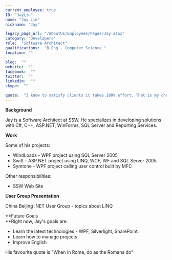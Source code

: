 ```yaml
---
current_employee: true
ID: "JayLin"
name: "Jay Lin"
nickname: "Jay"

legacy_page_url: "/AboutUs/Employees/Pages/Jay.aspx"
category: "Developers"
role:  "Software Architect"
qualifications:  "B.Eng - Computer Science "
location: ""

blog:  ""
website:  ""
facebook:  ""
twitter:  ""
linkedin:  ""
skype:  ""

quote:  "I know to satisfy clients it takes 100% effort. That is my challenge and I work to improve myself everyday."
---
```


 **Background** 

Jay is a Software Architect at SSW. He specializes in developing solutions with C#, C++, ASP.NET, WinForms, SQL Server and Reporting Services. 

**Work**

Some of his projects:

*   WindLoads - WPF project using SQL Server 2005 
*   Swift - ASP.NET project using LINQ, WCF, WF and SQL Server 2005 
*   Symtone - WPF project calling user control built by MFC 

Other responsibilities:

*   SSW Web Site 

**User Group Presentation**

China Beijing .NET User Group - topics about LINQ

**Future Goals  
 **Right now, Jay's goals are:

*   Learn the latest technologies - WPF, Silverlight, SharePoint. 
*   Learn how to manage projects 
*   Improve English

His favourite quote is "When in Rome, do as the Romans do"